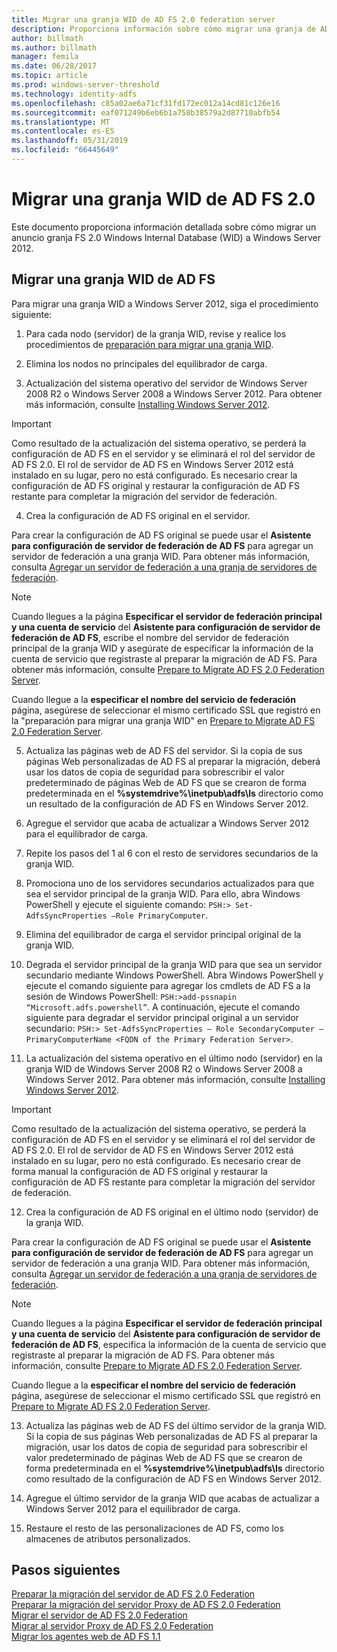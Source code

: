 ```yaml
---
title: Migrar una granja WID de AD FS 2.0 federation server
description: Proporciona información sobre cómo migrar una granja de AD FS 2.0 servidor WID a Windows Server 2012
author: billmath
ms.author: billmath
manager: femila
ms.date: 06/28/2017
ms.topic: article
ms.prod: windows-server-threshold
ms.technology: identity-adfs
ms.openlocfilehash: c85a02ae6a71cf31fd172ec012a14cd81c126e16
ms.sourcegitcommit: eaf071249b6eb6b1a758b38579a2d87710abfb54
ms.translationtype: MT
ms.contentlocale: es-ES
ms.lasthandoff: 05/31/2019
ms.locfileid: "66445649"
---
```

# <a name="migrate-an-ad-fs-20-wid-farm"></a>Migrar una granja WID de AD FS 2.0  
Este documento proporciona información detallada sobre cómo migrar un anuncio granja FS 2.0 Windows Internal Database (WID) a Windows Server 2012.

## <a name="migrate-an-ad-fs-wid-farm"></a>Migrar una granja WID de AD FS
Para migrar una granja WID a Windows Server 2012, siga el procedimiento siguiente:  
  
1.  Para cada nodo (servidor) de la granja WID, revise y realice los procedimientos de [preparación para migrar una granja WID](prepare-to-migrate-a-wid-farm.md).  
  
2.  Elimina los nodos no principales del equilibrador de carga.  
  
3.  Actualización del sistema operativo del servidor de Windows Server 2008 R2 o Windows Server 2008 a Windows Server 2012. Para obtener más información, consulte [Installing Windows Server 2012](https://technet.microsoft.com/library/jj134246.aspx).  
  
> [!IMPORTANT]
>  Como resultado de la actualización del sistema operativo, se perderá la configuración de AD FS en el servidor y se eliminará el rol del servidor de AD FS 2.0. El rol de servidor de AD FS en Windows Server 2012 está instalado en su lugar, pero no está configurado. Es necesario crear la configuración de AD FS original y restaurar la configuración de AD FS restante para completar la migración del servidor de federación.  
  
4. Crea la configuración de AD FS original en el servidor.  
  
Para crear la configuración de AD FS original se puede usar el **Asistente para configuración de servidor de federación de AD FS** para agregar un servidor de federación a una granja WID. Para obtener más información, consulta [Agregar un servidor de federación a una granja de servidores de federación](add-a-federation-server-to-a-federation-server-farm.md).  
  
> [!NOTE]
> Cuando llegues a la página **Especificar el servidor de federación principal y una cuenta de servicio** del **Asistente para configuración de servidor de federación de AD FS**, escribe el nombre del servidor de federación principal de la granja WID y asegúrate de especificar la información de la cuenta de servicio que registraste al preparar la migración de AD FS. Para obtener más información, consulte [Prepare to Migrate AD FS 2.0 Federation Server](prepare-to-migrate-a-wid-farm.md). 
>  
> Cuando llegue a la **especificar el nombre del servicio de federación** página, asegúrese de seleccionar el mismo certificado SSL que registró en la "preparación para migrar una granja WID" en [Prepare to Migrate AD FS 2.0 Federation Server](prepare-to-migrate-a-wid-farm.md).  
  
5. Actualiza las páginas web de AD FS del servidor. Si la copia de sus páginas Web personalizadas de AD FS al preparar la migración, deberá usar los datos de copia de seguridad para sobrescribir el valor predeterminado de páginas Web de AD FS que se crearon de forma predeterminada en el **%systemdrive%\inetpub\adfs\ls** directorio como un resultado de la configuración de AD FS en Windows Server 2012.  
  
6. Agregue el servidor que acaba de actualizar a Windows Server 2012 para el equilibrador de carga.  
  
7. Repite los pasos del 1 al 6 con el resto de servidores secundarios de la granja WID.  
  
8. Promociona uno de los servidores secundarios actualizados para que sea el servidor principal de la granja WID. Para ello, abra Windows PowerShell y ejecute el siguiente comando: `PSH:> Set-AdfsSyncProperties –Role PrimaryComputer`.  
  
9. Elimina del equilibrador de carga el servidor principal original de la granja WID.  
  
10. Degrada el servidor principal de la granja WID para que sea un servidor secundario mediante Windows PowerShell. Abra Windows PowerShell y ejecute el comando siguiente para agregar los cmdlets de AD FS a la sesión de Windows PowerShell: `PSH:>add-pssnapin “Microsoft.adfs.powershell”`. A continuación, ejecute el comando siguiente para degradar el servidor principal original a un servidor secundario: `PSH:> Set-AdfsSyncProperties – Role SecondaryComputer –PrimaryComputerName <FQDN of the Primary Federation Server>`.  
  
11. La actualización del sistema operativo en el último nodo (servidor) en la granja WID de Windows Server 2008 R2 o Windows Server 2008 a Windows Server 2012. Para obtener más información, consulte [Installing Windows Server 2012](https://technet.microsoft.com/library/jj134246.aspx).  
  
> [!IMPORTANT]
>  Como resultado de la actualización del sistema operativo, se perderá la configuración de AD FS en el servidor y se eliminará el rol del servidor de AD FS 2.0. El rol de servidor de AD FS en Windows Server 2012 está instalado en su lugar, pero no está configurado. Es necesario crear de forma manual la configuración de AD FS original y restaurar la configuración de AD FS restante para completar la migración del servidor de federación.  
  
12. Crea la configuración de AD FS original en el último nodo (servidor) de la granja WID.  
  
Para crear la configuración de AD FS original se puede usar el **Asistente para configuración de servidor de federación de AD FS** para agregar un servidor de federación a una granja WID. Para obtener más información, consulta [Agregar un servidor de federación a una granja de servidores de federación](add-a-federation-server-to-a-federation-server-farm.md).  
  
> [!NOTE]
> Cuando llegues a la página **Especificar el servidor de federación principal y una cuenta de servicio** del **Asistente para configuración de servidor de federación de AD FS**, especifica la información de la cuenta de servicio que registraste al preparar la migración de AD FS. Para obtener más información, consulte [Prepare to Migrate AD FS 2.0 Federation Server](prepare-to-migrate-a-wid-farm.md). 
>  
> Cuando llegue a la **especificar el nombre del servicio de federación** página, asegúrese de seleccionar el mismo certificado SSL que registró en [Prepare to Migrate AD FS 2.0 Federation Server](prepare-to-migrate-a-wid-farm.md).  
  
13. Actualiza las páginas web de AD FS del último servidor de la granja WID. Si la copia de sus páginas Web personalizadas de AD FS al preparar la migración, usar los datos de copia de seguridad para sobrescribir el valor predeterminado de páginas Web de AD FS que se crearon de forma predeterminada en el **%systemdrive%\inetpub\adfs\ls** directorio como resultado de la configuración de AD FS en Windows Server 2012.  
  
14. Agregue el último servidor de la granja WID que acabas de actualizar a Windows Server 2012 para el equilibrador de carga.  
  
15. Restaure el resto de las personalizaciones de AD FS, como los almacenes de atributos personalizados.  
  
## <a name="next-steps"></a>Pasos siguientes
 [Preparar la migración del servidor de AD FS 2.0 Federation](prepare-to-migrate-ad-fs-fed-server.md)   
 [Preparar la migración del servidor Proxy de AD FS 2.0 Federation](prepare-to-migrate-ad-fs-fed-proxy.md)   
 [Migrar el servidor de AD FS 2.0 Federation](migrate-the-ad-fs-fed-server.md)   
 [Migrar al servidor Proxy de AD FS 2.0 Federation](migrate-the-ad-fs-2-fed-server-proxy.md)   
 [Migrar los agentes web de AD FS 1.1](migrate-the-ad-fs-web-agent.md)